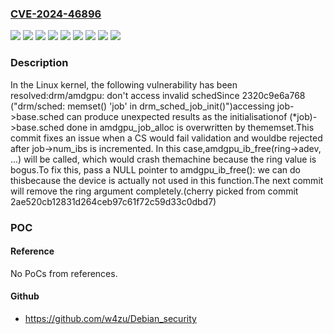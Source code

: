 ### [CVE-2024-46896](https://cve.mitre.org/cgi-bin/cvename.cgi?name=CVE-2024-46896)
![](https://img.shields.io/static/v1?label=Product&message=Linux&color=blue)
![](https://img.shields.io/static/v1?label=Version&message=166df51487f46b6e997dfeea7ca0c2a970853f07%20&color=brightgreen)
![](https://img.shields.io/static/v1?label=Version&message=2320c9e6a768d135c7b0039995182bb1a4e4fd22%20&color=brightgreen)
![](https://img.shields.io/static/v1?label=Version&message=2da108b4b5fb7ec04d7e951418ed80e97f7c35ad%20&color=brightgreen)
![](https://img.shields.io/static/v1?label=Version&message=6.1.120%20&color=brightgreen)
![](https://img.shields.io/static/v1?label=Version&message=6.12.5%20&color=brightgreen)
![](https://img.shields.io/static/v1?label=Version&message=6.6.66%20&color=brightgreen)
![](https://img.shields.io/static/v1?label=Version&message=87210234e5a273ebf9c4110a6aa82b8221478daa%20&color=brightgreen)
![](https://img.shields.io/static/v1?label=Vulnerability&message=n%2Fa&color=blue)

### Description

In the Linux kernel, the following vulnerability has been resolved:drm/amdgpu: don't access invalid schedSince 2320c9e6a768 ("drm/sched: memset() 'job' in drm_sched_job_init()")accessing job->base.sched can produce unexpected results as the initialisationof (*job)->base.sched done in amdgpu_job_alloc is overwritten by thememset.This commit fixes an issue when a CS would fail validation and wouldbe rejected after job->num_ibs is incremented. In this case,amdgpu_ib_free(ring->adev, ...) will be called, which would crash themachine because the ring value is bogus.To fix this, pass a NULL pointer to amdgpu_ib_free(): we can do thisbecause the device is actually not used in this function.The next commit will remove the ring argument completely.(cherry picked from commit 2ae520cb12831d264ceb97c61f72c59d33c0dbd7)

### POC

#### Reference
No PoCs from references.

#### Github
- https://github.com/w4zu/Debian_security

